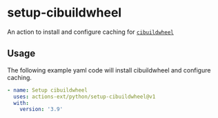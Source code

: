 # setup-cibuildwheel
An action to install and configure caching for [`cibuildwheel`](https://cibuildwheel.readthedocs.io/en/stable/) 

## Usage

The following example yaml code will install cibuildwheel and configure caching.

```yaml
- name: Setup cibuildwheel
  uses: actions-ext/python/setup-cibuildwheel@v1
  with:
    version: '3.9'
```
